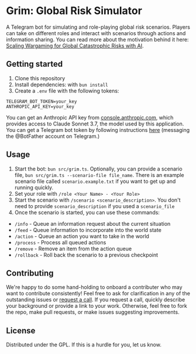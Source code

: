 # Grim: Global Risk Simulator

A Telegram bot for simulating and role-playing global risk scenarios. Players can take on different roles and interact with scenarios through actions and information sharing. You can read more about the motivation behind it here: [Scaling Wargaming for Global Catastrophic Risks with AI](https://blog.sentinel-team.org/p/scaling-wargaming-for-global-catastrophic-risks).

## Getting started

1. Clone this repository
2. Install dependencies: with `bun install`
3. Create a `.env` file with the following tokens:

```
TELEGRAM_BOT_TOKEN=your_key
ANTHROPIC_API_KEY=your_key
```

You can get an Anthropic API key from [console.anthropic.com](https://console.anthropic.com/), which provides access to Claude Sonnet 3.7, the model used by this application. You can get a Telegram bot token by following instructions [here](https://core.telegram.org/bots#how-do-i-create-a-bot) (messaging the @BotFather account on Telegram.)

## Usage

1. Start the bot: `bun src/grim.ts`. Optionally, you can provide a scenario file, `bun src/grim.ts --scenario-file file_name`. There is an example scenario file called `scenario.example.txt` if you want to get up and running quickly.
1. Set your role with `/role <Your Name> - <Your Role>`
1. Start the scenario with `/scenario <scenario_description>`. You don't need to provide `scenario_description` if you used a `scenario_file`
1. Once the scenario is started, you can use these commands:
- `/info` - Queue an information request about the current situation
- `/feed` - Queue information to incorporate into the world state
- `/action` - Queue an action you want to take in the world
- `/process` - Process all queued actions
- `/remove` - Remove an item from the action queue
- `/rollback` - Roll back the scenario to a previous checkpoint

## Contributing

We're happy to do some hand-holding to onboard a contributer who may want to contribute consistently! Feel free to ask for clarification in any of the outstanding issues or [request a call](mailto:hello@sentinel-team.org). If you request a call, quickly describe your background or provide a link to your work. Otherwise, feel free to fork the repo, make pull requests, or make issues suggesting improvements. 

## License

Distributed under the GPL. If this is a hurdle for you, let us know.
